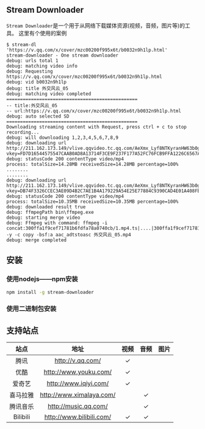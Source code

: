 ## Stream Downloader
`Stream Downloader`是一个用于从网络下载媒体资源(视频，音频，图片等)的工具。
这里有个使用的案例

	$ stream-dl 'https://v.qq.com/x/cover/mzc00200f995x6t/b0032n9h1lp.html'
	stream-downloader - One stream downloader
	debug: urls total 1
	debug: matching video info
	debug: Requesting https://v.qq.com/x/cover/mzc00200f995x6t/b0032n9h1lp.html
	debug: vid b0032n9h1lp
	debug: title 外交风云_05
	debug: matching video completed
	================================================
	-- title:外交风云_05
	-- url:https://v.qq.com/x/cover/mzc00200f995x6t/b0032n9h1lp.html
	debug: auto selected SD
	================================================
	Downloading streaming content with Request, press ctrl + c to stop recording...
	debug: will downloading 1,2,3,4,5,6,7,8,9
	debug: downloading url http://211.162.173.149/vlive.qqvideo.tc.qq.com/AeXmx_Lyf8NTKyranHW63b0gcNIqVYyXRNquS1JVP524/uwMROfz2r5zAoaQXGdGnC2dfKb8lyKS1sskNZcPDHZeE8qgJ/l00326604nv.p203.1.mp4?vkey=FD7D16544575547CAAB0AD8A13714F3CE9F237F177A52FC76FCB9FFA1226C6567AA28553FDE74B25EEBDFEC581D1E09F61537ACA7C2845A426633DECAB8088FF45FA8F9A277229D6F59FCF172F411CCA6A5B490888B0EA4AC1A7D27671F221B954631CB2B2E01D8ABF2E4BFE4ED973BA
	debug: statusCode 200 contentType video/mp4
	process: totalSize=14.28MB receivedSize=14.28MB percentage=100%
	........
	........
	debug: downloading url http://211.162.173.149/vlive.qqvideo.tc.qq.com/AeXmx_Lyf8NTKyranHW63b0gcNIqVYyXRNquS1JVP524/uwMROfz2r5zAoaQXGdGnC2dfKb8lyKS1sskNZcPDHZeE8qgJ/l00326604nv.p203.9.mp4?vkey=DB74F3326CCEC3AE09D4B2C7AE1B4A179229A54E25E77884C9390CAD4E01A408FBCF8F739A3CD2606DA8403D8A6A99AB23D861B670CFE1DCF330FA260168CAFC68B221920A14ED51BF3C1DA17412F2F41B13A8ADF5AF726280167ED7678F697D889E7DF8DE08D4DB9BA1C6A18074865D
	debug: statusCode 200 contentType video/mp4
	process: totalSize=10.35MB receivedSize=10.35MB percentage=100%
	debug: downloaded result true
	debug: ffmpegPath bin\ffmpeg.exe
	debug: starting merge video
	debug: Ffmpeg with command: ffmpeg -i concat:300ffa1f9cef71781b6fdfa78a0740cb/1.mp4.ts|....|300ffa1f9cef71781b6fdfa78a0740cb/9.mp4.ts -y -c copy -bsf:a aac_adtstoasc 外交风云_05.mp4
	debug: merge completed

## 安装
### 使用nodejs——npm安装
```sh
npm install -g stream-downloader
```
### 使用二进制包安装

## 支持站点

|  站点  |         地址          | 视频 | 音频 | 图片 |
| :----: | :-------------------: | :--: | :--: | :--: |
|  腾讯  |   http://v.qq.com/    |  ✓   |      |      |
|  优酷  | http://www.youku.com/ |  ✓   |      |      |
| 爱奇艺 | http://www.iqiyi.com/ |  ✓   |      |      |
| 喜马拉雅 | http://www.ximalaya.com/ |     |   ✓   |      |
| 腾讯音乐 | http://music.qq.com/ |     |   ✓   |      |
| Bilibili | http://www.bilibili.com/ |  ✓   |   ✓   |      |
